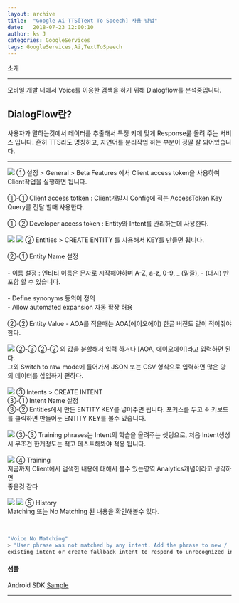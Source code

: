 ```yaml
---
layout: archive
title:  "Google Ai-TTS[Text To Speech] 사용 방법"
date:   2018-07-23 12:00:10
author: ks J
categories: GoogleServices
tags: GoogleServices,Ai,TextToSpeech
---
```


소개
<hr/>
모바일 개발 내에서 Voice를 이용한 검색을 하기 위해 Dialogflow를 분석중입니다. 

## DialogFlow란?
사용자가 말하는것에서 데이터를 추출해서 특정 키에 맞게 Response룰 돌려 주는 서비스 입니다. 
흔히 TTS라도 명칭하고, 자연어를 분리작업 하는 부분이 정말 잘 되어있습니다. 

<hr/>


<img src="{{ site.baseurl }}/assets/ppt_genral.png"  style="width: auto;"/>
① 설정 > General > Beta Features 에서 Client access token을 사용하여 Client작업을 실행하면 됩니다.<br/><br/>
①-① Client access totken   : Client개발시 Config에 적는 AccessToken Key Query를 전달 할때 사용한다.<br/><br/>
①-② Developer access token : Entity와 Intent를 관리하는데 사용한다.<br/><br/>


<img src="{{ site.baseurl }}/assets/ppt_entity_create.png"  style="width: auto;"/>
<img src="{{ site.baseurl }}/assets/ppt_entity_complete.png"  style="width: auto;"/>
② Entities > CREATE ENTITY 를 사용해서 KEY를 만들면 됩니다. <br/><br/>
②-① Entity Name 설정 <br/><br/>
- 이름 설정 : 엔티티 이름은 문자로 시작해야하며 A-Z, a-z, 0-9, _ (밑줄), - (대시) 만 포함 할 수 있습니다.<br/><br/>
- Define synonyms   동의어 정의 <br/>
- Allow automated expansion 자동 확장 허용<br/><br/>
②-② Entity Value - AOA를 적을때는 AOA(에이오에이) 한글 버전도 같이 적어줘야 한다.<br/><br/>

<img src="{{ site.baseurl }}/assets/ppt_entity_switch_raw_mode.png"  style="width: auto;"/>
②-③ ②-② 의 값을 분할해서 입력 하거나 [AOA, 에이오에이]라고 입력하면 된다. <br/>
그외 Switch to raw mode에 들어가서 JSON 또는 CSV 형식으로 입력하면 많은 양의 데이터를 삽입하기 편하다.<br/><br/>


<img src="{{ site.baseurl }}/assets/ppt_intent_creating.png"  style="width: auto;"/>
③ Intents > CREATE INTENT <br/>
③-① Intent Name 설정<br/>
③-② Entities에서 만든 ENTITY KEY를 넣어주면 됩니다. 포커스를 두고  ↓ 키보드를 클릭하면 만들어둔 ENTITY KEY를 볼수 있습니다.<br/><br/>

<img src="{{ site.baseurl }}/assets/ppt_intent_training.png"  style="width: auto;"/>
③-③ Training phrases는 Intent의 학습을 올려주는 셋팅으로, 처음 Intent생성시 무조건 한개정도는 적고 테스트해봐야 적용 됩니다. <br/><br/>


<img src="{{ site.baseurl }}/assets/ppt_training_menu.png"  style="width: auto;"/>
④ Training <br/>
지금까지 Client에서 검색한 내용에 대해서 볼수 있는영역 Analytics개념이라고 생각하면 <br/>
좋을것 같다<br/><br/>


<img src="{{ site.baseurl }}/assets/ppt_history_matching.png"  style="width: auto;"/>
<img src="{{ site.baseurl }}/assets/ppt_history_not_matching.png"  style="width: auto;"/>
⑤ History<br/>
Matching 또는 No Matching 된 내용을 확인해볼수 있다. <br/><br/>

~~~java

"Voice No Matching"
> "User phrase was not matched by any intent. Add the phrase to new / 
existing intent or create fallback intent to respond to unrecognized input."

~~~

#### 샘플
Android SDK [Sample](https://github.com/dialogflow/dialogflow-android-client)
<hr/>

